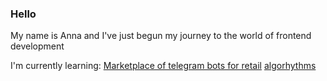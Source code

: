 ### Hello

My name is Anna and I've just begun my journey to the world of frontend development

I'm currently learning:
[Marketplace of telegram bots for retail](https://github.com/Marketplace-of-telegram-bots-for-retail/frontend)
[algorhythms](https://www.codewars.com/users/arrayumi)


<!--
**arrayumi/arrayumi** is a ✨ _special_ ✨ repository because its `README.md` (this file) appears on your GitHub profile.

Here are some ideas to get you started:

- 🔭 I’m currently working on ...
- 🌱 I’m currently learning ...
- 👯 I’m looking to collaborate on ...
- 🤔 I’m looking for help with ...
- 💬 Ask me about ...
- 📫 How to reach me: ...
- 😄 Pronouns: ...
- ⚡ Fun fact: ...
-->
